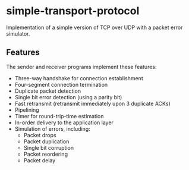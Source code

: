 # simple-transport-protocol
Implementation of a simple version of TCP over UDP with a packet error simulator.


## Features
The sender and receiver programs implement these features:
- Three-way handshake for connection establishment
- Four-segment connection termination
- Duplicate packet detection
- Single bit error detection (using a parity bit)
- Fast retransmit (retransmit immediately upon 3 duplicate ACKs)
- Pipelining
- Timer for round-trip-time estimation
- In-order delivery to the application layer
- Simulation of errors, including:
  - Packet drops
  - Packet duplication
  - Single bit corruption
  - Packet reordering
  - Packet delay
